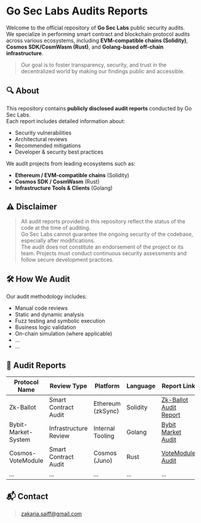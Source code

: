 # Go Sec Labs Audits Reports 
Welcome to the official repository of **Go Sec Labs** public security audits.  
We specialize in performing smart contract and blockchain protocol audits across various ecosystems, including **EVM-compatible chains (Solidity)**, **Cosmos SDK/CosmWasm (Rust)**, and **Golang-based off-chain infrastructure**.

> Our goal is to foster transparency, security, and trust in the decentralized world by making our findings public and accessible.


## 🔍 About

This repository contains **publicly disclosed audit reports** conducted by Go Sec Labs.  
Each report includes detailed information about:
- Security vulnerabilities
- Architectural reviews
- Recommended mitigations
- Developer & security best practices

We audit projects from leading ecosystems such as:
- **Ethereum / EVM-compatible chains** (Solidity)
- **Cosmos SDK / CosmWasm** (Rust)
- **Infrastructure Tools & Clients** (Golang)

## ⚠️ Disclaimer

> All audit reports provided in this repository reflect the status of the code at the time of auditing.  
> Go Sec Labs cannot guarantee the ongoing security of the codebase, especially after modifications.  
> The audit does not constitute an endorsement of the project or its team. Projects must conduct continuous security assessments and follow secure development practices.

## 🛠️ How We Audit

Our audit methodology includes:
- Manual code reviews
- Static and dynamic analysis
- Fuzz testing and symbolic execution
- Business logic validation
- On-chain simulation (where applicable)
- ...
- ...

## 📄 Audit Reports

| Protocol Name       | Review Type           | Platform            | Language | Report Link                                           | Date       | Notes                         |
|---------------------|------------------------|----------------------|----------|--------------------------------------------------------|------------|-------------------------------|
| Zk-Ballot           | Smart Contract Audit   | Ethereum (zkSync)    | Solidity | [Zk-Ballot Audit Report](reports/ZkBallot_Audit.pdf)   | 2025-05-02 | Focused on zk-SNARK backend   |
| Bybit-Market-System | Infrastructure Review  | Internal Tooling     | Golang   | [Bybit Market Audit](reports/BybitAudit.pdf)           | 2025-04-20 | Market and fill module audit  |
| Cosmos-VoteModule   | Smart Contract Audit   | Cosmos (Juno)        | Rust     | [VoteModule Audit](reports/CosmosVote_Audit.pdf)       | 2025-04-12 | CosmWasm-based voting logic   |
| ...                 | ...                    | ...                  | ...      | ...                                                    | ...        | ...                           |



## 📬 Contact
> zakaria.saiff@gmail.com

